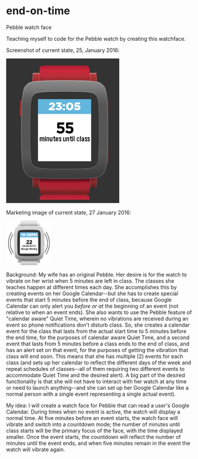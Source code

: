 # end-on-time
Pebble watch face

Teaching myself to code for the Pebble watch by creating this watchface.

Screenshot of current state, 25, January 2016:

![screenshot](https://raw.githubusercontent.com/hipsmart/end-on-time/master/docs/screenshot2016-01-25.png)

Marketing image of current state, 27 January 2016:

![screenshot](https://raw.githubusercontent.com/hipsmart/end-on-time/master/docs/eot_pebble-time-white.png)

Background:
My wife has an original Pebble. Her desire is for the watch to vibrate on her wrist when 5 minutes are left in class. The classes she teaches happen at different times each day. She accomplishes this by creating events on her Google Calendar--but she has to create special events that start 5 minutes before the end of class, because Google Calendar can only alert you *before or at* the beginning of an event (not relative to when an event ends). She also wants to use the Pebble feature of "calendar aware" Quiet Time, wherein no vibrations are received during an event so phone notifications don't disturb class. So, she creates a calendar event for the class that lasts from the actual start time to 5 minutes before the end time, for the purposes of calendar aware Quiet Time, and a second event that lasts from 5 minutes before a class ends to the end of class, and has an alert set on that event, for the purposes of getting the vibration that class will end soon. This means that she has multiple (2) events for each class (and sets up her calendar to reflect the different days of the week and repeat schedules of classes--all of them requiring two different events to accommodate Quiet Time and the desired alert). A big part of the desired functionality is that she will not have to interact with her watch at any time or need to launch anything--and she can set up her Google Calendar like a normal person with a single event representing a single actual event).

My idea:
I will create a watch face for Pebble that can read a user's Google Calendar. During times when no event is active, the watch will display a normal time. At five minutes before an event starts, the watch face will vibrate and switch into a countdown mode; the number of minutes until class starts will be the primary focus of the face, with the time displayed smaller. Once the event starts, the countdown will reflect the number of minutes until the event ends, and when five minutes remain in the event the watch will vibrate again.
